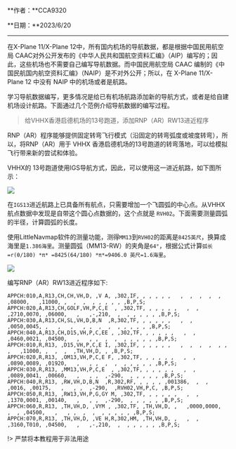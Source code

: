 **作者：**CCA9320

**日期：**2023/6/20

---

在X-Plane 11/X-Plane 12中，所有国内机场的导航数据，都是根据中国民用航空局 CAAC对外公开发布的《中华人民共和国航空资料汇编》（AIP）编写的；因此，这些机场也不需要自己编写导航数据。而中国民用航空局 CAAC 编制的《中国民航国内航空资料汇编》（NAIP）是不对外公开；所以，在 X-Plane 11/X-Plane 12 中没有 NAIP 中的机场或者是航路。

学习导航数据编写，更多情况是给已有机场航路添加新的导航方式，或者是给自建机场设计航路。下面通过几个范例介绍导航数据的编写过程。

> 给VHHX香港启德机场的13号跑道，添加RNP（AR）RW13进近程序

RNP（AR）程序能够提供固定转弯飞行模式（沿固定的转弯弧度或坡度转弯），所以，将RNP（AR）用于 VHHX 香港启德机场的13号跑道的转弯落地，可以给模拟飞行带来新的尝试和体验。

VHHX的 13号跑道使用IGS导航方式，因此，可以使用这一进近航路，如下图所示：

![](https://picso.sunbangyan.cn/2023/06/30/k28819.png)

在`IGS13`进近航路上已具备所有航点，只需要增加一个飞圆弧的中心点。从VHHX航点数据中发现是自带这个圆心点数据的，这个点就是 `RVH02`。下面需要测量圆弧的半径，计算圆弧的长度。

使用LittleNavmap软件的测量功能，测得`MM13`到`RVH02`的距离是`8425英尺`，换算成海里是`1.386海里`。测量圆弧（MM13-RW）的夹角是`64°`，根据公式计算`弧长=r(θ/180) *π* =8425(64/180) *π*=9406.0 英尺=1.6海里`。

<img src="https://picdo.sunbangyan.cn/2023/06/30/k307nn.png"  />



编写RNP（AR）RW13进近程序如下:

```
APPCH:010,A,R13,CH,CH,VH,D, ,V A, ,302,IF, , , , , ,   ,  ,  ,  ,  , ,08000,   ,11000, ,  ,  ,  , , , , , ,B,P,S;
APPCH:020,A,R13,CH,GOLF,VH,P,C,E  , ,302,TF, , , , , ,   ,  ,  ,2710,0070, ,06000,   ,   ,-,210,  ,  , , , , , ,B,P,S;
APPCH:030,A,R13,CH,SL,VH,D,B,N  ,R,302,TF, , , , , ,   ,  ,  ,0050,0045, ,   ,   ,   , ,  ,  ,  , , , , , ,B,P,S;
APPCH:040,A,R13,CH,D15,VH,P,C,EE , ,302,TF, , , , , ,   ,  ,  ,0460,0021, ,04500,   ,   , ,  ,  ,  , , , , , ,B,P,S;
APPCH:010,R,R13, ,D15,VH,P,C,E I, ,302,IF, , , , , ,   ,  ,  ,  ,  , ,   ,   ,11000, ,  ,  ,  ,TH,VH,D, , ,B,P,S;
APPCH:020,R,R13, ,OM13,VH,P,C,E F, ,302,TF, , , , , ,   ,  ,  ,0890,0089, ,01920,   ,   , ,  ,  ,  , , , , , ,B,P,S;
APPCH:030,R,R13, ,MM13,VH,P,C,E  , ,302,TF, , , , , ,   ,  ,  ,0089,0041, ,00660,   ,   , ,  ,-290,  , , , , , ,B,P,S;
APPCH:040,R,R13, ,RW,VH,D,B,N  ,R,302,RF, , , , , ,001386,  ,  ,  ,0016, ,00175,   ,   , ,  ,-290,  ,RVH02,VH,P,C, ,B,P,S;
APPCH:050,R,R13, ,RW13,VH,P,G,GY M, ,302,TF, , , , , ,   ,  ,  ,1370,0001, ,00140,   ,   , ,  ,-290,  , , , , , ,B,P,S;
APPCH:060,R,R13, ,TH,VH,D, ,VYM , ,302,TF, ,TH,VH,D, ,   ,0000,0000,  ,  , ,04500,   ,   , ,  ,  ,  , , , , , ,B,P,S;
APPCH:070,R,R13, ,TH,VH,D, ,VE H,R,302,HM, ,TH,VH,D, ,   ,  ,  ,3160,T010, ,04500,   ,   ,-,210,  ,  , , , , , ,B,P,S;
```

!> 严禁将本教程用于非法用途